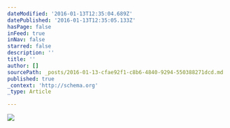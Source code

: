 ```yaml
---
dateModified: '2016-01-13T12:35:04.689Z'
datePublished: '2016-01-13T12:35:05.133Z'
hasPage: false
inFeed: true
inNav: false
starred: false
description: ''
title: ''
author: []
sourcePath: _posts/2016-01-13-cfae92f1-c8b6-4840-9294-550388271dcd.md
published: true
_context: 'http://schema.org'
_type: Article

---
```

![](https://the-grid-user-content.s3-us-west-2.amazonaws.com/7ac986ac-fde3-47c2-8603-40496ffe946b.jpg)